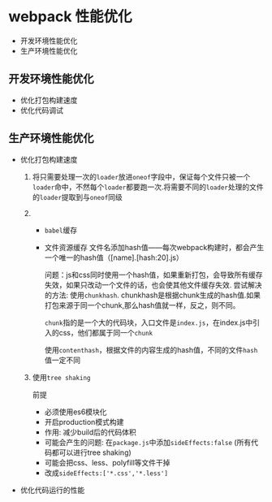 # webpack 性能优化
* 开发环境性能优化
* 生产环境性能优化
  
## 开发环境性能优化
* 优化打包构建速度
* 优化代码调试
  
## 生产环境性能优化
* 优化打包构建速度
  
   1. 将只需要处理一次的`loader`放进`oneof`字段中，保证每个文件只被一个`loader`命中，不然每个`loader`都要跑一次.将需要不同的`loader`处理的文件的`loader`提取到与`oneof`同级
   2. 
      - `babel`缓存
      - 文件资源缓存 文件名添加hash值——每次webpack构建时，都会产生一个唯一的hash值（[name].[hash:20].js）
       
        问题：js和css同时使用一个hash值，如果重新打包，会导致所有缓存失效，如果只改动一个文件的话，也会使其他文件缓存失效.
        尝试解决的方法: 使用`chunkhash`. chunkhash是根据chunk生成的hash值.如果打包来源于同一个chunk,那么hash值就一样，反之，则不同。

        `chunk`指的是一个大的代码块，入口文件是`index.js`，在index.js中引入的css，他们都属于同一个`chunk`
         

        使用`contenthash`，根据文件的内容生成的hash值，不同的文件`hash`值一定不同
    3. 使用`tree shaking`

        前提

        - 必须使用es6模块化
        - 开启production模式构建
        - 作用: 减少build后的代码体积
        - 可能会产生的问题: 在`package.js`中添加`sideEffects:false` (所有代码都可以进行tree shaking)
        - 可能会把css、less、polyfill等文件干掉
        - 改成`sideEffects:['*.css','*.less']` 
* 优化代码运行的性能